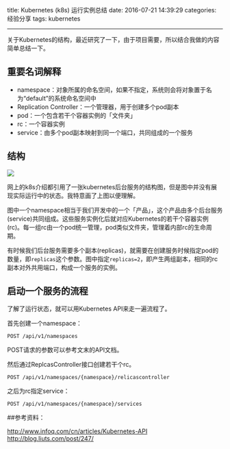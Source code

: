 title: Kubernetes (k8s) 运行实例总结
date: 2016-07-21 14:39:29
categories: 经验分享
tags: kubernetes

---

关于Kubernetes的结构，最近研究了一下，由于项目需要，所以结合我做的内容简单总结一下。

<!--more-->

## 重要名词解释

- namespace：对象所属的命名空间，如果不指定，系统则会将对象置于名为“default”的系统命名空间中
- Replication Controller：一个管理器，用于创建多个pod副本
- pod：一个包含若干个容器实例的「文件夹」
- rc：一个容器实例
- service：由多个pod副本映射到同一个端口，共同组成的一个服务

## 结构

![](http://ww2.sinaimg.cn/large/4a41845fjw1f61j4m7s3rj20bz0digm3.jpg)

网上的k8s介绍都引用了一张kubernetes后台服务的结构图，但是图中并没有展现实际运行中的状态。我特意画了上图以便理解。

图中一个namespace相当于我们开发中的一个「产品」，这个产品由多个后台服务(service)共同组成。这些服务实例化后就对应Kubernetes的若干个容器实例(rc)。每一组rc由一个pod统一管理，pod类似文件夹，管理着内部rc的生命周期。

有时候我们后台服务需要多个副本(replicas)，就需要在创建服务时候指定pod的数量，即`replicas`这个参数。图中指定`replicas=2`，即产生两组副本，相同的rc副本对外共用端口，构成一个服务的实例。

## 启动一个服务的流程

了解了运行状态，就可以用Kubernetes API来走一遍流程了。

首先创建一个namespace：

```
POST /api/v1/namespaces
```

POST请求的参数可以参考文末的API文档。

然后通过ReplcasController接口创建若干个rc。

```
POST /api/v1/namespaces/{namespace}/relicascontroller
```

之后为rc指定service：

```
POST /api/v1/namespaces/{namespace}/services
```


##参考资料：

http://www.infoq.com/cn/articles/Kubernetes-API
http://blog.liuts.com/post/247/